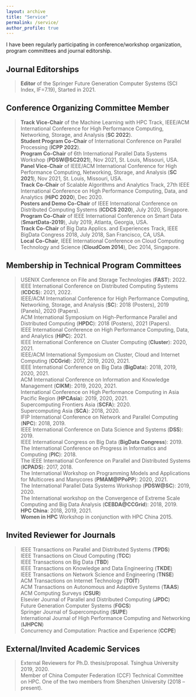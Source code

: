 ```yaml
---
layout: archive
title: "Service"
permalink: /service/
author_profile: true
---
```


I have been regularly participating in conference/workshop organization, program committees and journal editorship.

Journal Editorships
---

> **Editor** of the Springer Future Generation Computer Systems (SCI Index, IF=7.19), Started in 2021.

Conference Organizing Committee Member
---
> **Track Vice-Chair** of the Machine Learning with HPC Track, IEEE/ACM International Conference for High
Performance Computing, Networking, Storage, and Analysis (**SC 2022**).<br>
**Student Program Co-Chair** of International Conference on Parallel Processing (**ICPP 2022**).<br>
**Program Co-Chair** of 6th International Parallel Data Systems Workshop (**PDSW@SC2021**), Nov 2021,
St. Louis, Missouri, USA.<br>
**Panel Vice-Chair** of IEEE/ACM International Conference for High Performance Computing, Networking,
Storage, and Analysis (**SC 2021**), Nov 2021, St. Louis, Missouri, USA.<br>
**Track Co-Chair** of Scalable Algorithms and Analytics Track, 27th IEEE International Conference on High
Performance Computing, Data, and Analytics (**HiPC 2020**), Dec 2020.<br>
**Posters and Demo Co-Chair** of IEEE International Conference on Distributed Computing Systems (**ICDCS 2020**), July 2020, Singapore.<br>
**Program Co-Chair** of IEEE International Conference on Smart Data (**SmartData-2019**), July 2019, Atlanta, Georgia, USA.<br>
**Track Co-Chair** of Big Data Applics. and Experiences Track, IEEE BigData Congress 2018, July 2018, San Francisco, CA, USA.<br>
**Local Co-Chair**, IEEE International Conference on Cloud Computing Technology and Science (**CloudCom 2014**), Dec 2014, Singapore.

Membership in Technical Program Committees
---

> USENIX Conference on File and Storage Technologies (**FAST**): 2022.<br>
IEEE International Conference on Distributed Computing Systems (**ICDCS**): 2021, 2022.<br>
IEEE/ACM International Conference for High Performance Computing, Networking, Storage, and Analysis (**SC**): 2018 (Posters), 2019 (Panels), 2020 (Papers).<br>
ACM International Symposium on High-Performance Parallel and Distributed Computing (**HPDC**): 2018 (Posters), 2021 (Papers).<br>
IEEE International Conference on High Performance Computing, Data, and Analytics (**HiPC**): 2021.<br>
IEEE International Conference on Cluster Computing (**Cluster**): 2020, 2021.<br>
IEEE/ACM International Symposium on Cluster, Cloud and Internet Computing (**CCGrid**): 2017, 2019, 2020, 2021.<br>
IEEE International Conference on Big Data (**BigData**): 2018, 2019, 2020, 2021.<br>
ACM International Conference on Information and Knowledge Management (**CIKM**): 2019, 2020, 2021.<br>
International Conference on High Performance Computing in Asia Pacific Region (**HPCAsia**): 2019, 2020, 2021.<br>
Supercomputing Frontiers Asia (**SCFA**): 2020.<br>
Supercomputing Asia (**SCA**): 2018, 2020.<br>
IFIP International Conference on Network and Parallel Computing (**NPC**): 2018, 2019.<br>
IEEE International Conference on Data Science and Systems (**DSS**): 2019.<br>
IEEE International Congress on Big Data (**BigData Congress**): 2019.<br>
The International Conference on Progress in Informatics and Computing (**PIC**): 2018.<br>
The IEEE International Conference on Parallel and Distributed Systems (**ICPADS**): 2017, 2018.<br>
The International Workshop on Programming Models and Applications for Multicores and Manycores (**PMAM@PPoPP**): 2020, 2021.<br>
The International Parallel Data Systems Workshop (**PDSW@SC**): 2019, 2020.<br>
The International workshop on the Convergence of Extreme Scale Computing and Big Data Analysis (**CEBDA@CCGrid**): 2018, 2019.<br>
**HPC China**: 2018, 2019, 2021.<br>
**Women in HPC** Workshop in conjunction with HPC China 2015.


Invited Reviewer for Journals
-----------
 
> IEEE Transactions on Parallel and Distributed Systems (**TPDS**)<br>
IEEE Transactions on Cloud Computing (**TCC**)<br>
IEEE Transactions on Big Data (**TBD**)<br>
IEEE Transactions on Knowledge and Data Engineering (**TKDE**)<br>
IEEE Transactions on Network Science and Engineering (**TNSE**)<br>
ACM Transactions on Internet Technology (**TOIT**)<br>
ACM Transactions on Autonomous and Adaptive Systems (**TAAS**)<br>
ACM Computing Surveys (**CSUR**)<br>
Elsevier Journal of Parallel and Distributed Computing (**JPDC**)<br>
Future Generation Computer Systems (**FGCS**)<br>
Springer Journal of Supercomputing (**SUPE**)<br>
International Journal of High Performance Computing and Networking (**IJHPCN**)<br>
Concurrency and Computation: Practice and Experience (**CCPE**)


External/Invited Academic Services
---
> External Reviewers for Ph.D. thesis/proposal. Tsinghua University 2019, 2020.<br>
> Member of China Computer Federation (CCF) Technical Committee on HPC. One of the two members from Shenzhen University (2018 – present).
